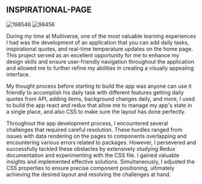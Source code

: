 ## INSPIRATIONAL-PAGE
![198546](https://github.com/riadh796/Portfolio/assets/62479005/7c121657-5ea7-43e2-acc9-e74fb0d65ce9)
![98456](https://github.com/riadh796/Portfolio/assets/62479005/9558d74a-8a1b-48ad-9a7a-02e485e0c02d)

During my time at Multiverse, one of the most valuable learning experiences I had was the development of an application that you can add daily tasks, inspirational quotes, and real-time temperature updates on the home page. This project served as an excellent opportunity for me to enhance my design skills and ensure user-friendly navigation throughout the application and allowed me to further refine my abilities in creating a visually appealing interface.

My thought process before starting to build the app was anyone can use it friendly to accomplish his daily task with different features getting daily quotes from API, adding items, background changes daily, and more, I used to build the app react and redux that allow me to manage my app's state in a single place, and also CSS to make sure the layout has done perfectly.


Throughout the app development process, I encountered several challenges that required careful resolution. These hurdles ranged from issues with data rendering on the pages to components overlapping and encountering various errors related to packages. However, I persevered and successfully tackled these obstacles by extensively studying Redux documentation and experimenting with the CSS file. I gained valuable insights and implemented effective solutions. Simultaneously, I adjusted the CSS properties to ensure precise component positioning, ultimately achieving the desired layout and resolving the challenges at hand.

